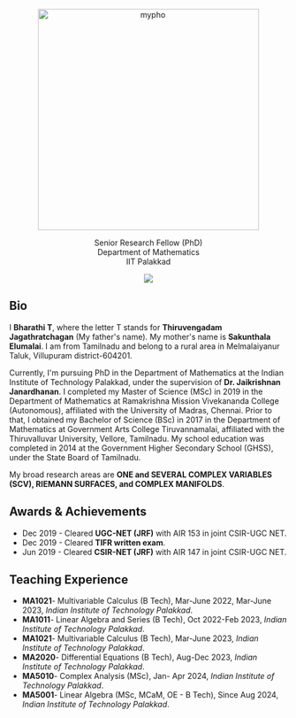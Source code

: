 <p align="center">
 <img src="pho.png" alt="mypho" width="400"/>
 </p>

<p align="center">
 Senior Research Fellow (PhD) <br /> Department of Mathematics <br /> IIT Palakkad 
</p>

<p align="center">
  <link rel="gmail" type="image/png" href="bharathit.math@gmail.com">
</p>

<p align="center">
   <a href="bharathit.math@gmail.com">
    <img src=gmail />
  </a>
</p>

## Bio
I **Bharathi T**, where the letter T stands for **Thiruvengadam Jagathratchagan** (My father's name). My mother's name is **Sakunthala Elumalai**. I am from Tamilnadu and belong to a rural area in Melmalaiyanur Taluk, Villupuram district-604201. 

Currently,  I'm pursuing PhD in the Department of Mathematics at the Indian Institute of Technology Palakkad, under the supervision of  **Dr. Jaikrishnan Janardhanan**. I completed my Master of Science (MSc) in 2019 in the Department of Mathematics at Ramakrishna Mission Vivekananda College (Autonomous), affiliated with the University of Madras, Chennai. Prior to that, I obtained my Bachelor of Science (BSc) in 2017 in the Department of Mathematics at Government Arts College Tiruvannamalai, affiliated with the Thiruvalluvar University, Vellore, Tamilnadu. My school education was completed in 2014 at the Government Higher Secondary School (GHSS), under the State Board of Tamilnadu. 

My broad research areas are **ONE and SEVERAL COMPLEX VARIABLES (SCV), RIEMANN SURFACES, and COMPLEX MANIFOLDS**. 

## Awards & Achievements
- Dec 2019 - Cleared **UGC-NET (JRF)** with AIR 153 in joint CSIR-UGC NET.  
- Dec 2019 - Cleared **TIFR written exam**.
- Jun 2019  - Cleared  **CSIR-NET (JRF)** with AIR 147 in joint CSIR-UGC NET. 

## Teaching Experience 
- **MA1021**- Multivariable Calculus (B Tech), Mar-June 2022, Mar-June 2023, _Indian Institute of Technology Palakkad_.
- **MA1011**- Linear Algebra and Series (B Tech), Oct 2022-Feb 2023, _Indian Institute of Technology Palakkad_.
- **MA1021**- Multivariable Calculus (B Tech), Mar-June 2023, _Indian Institute of Technology Palakkad_.
- **MA2020**- Differential Equations (B Tech), Aug-Dec 2023, _Indian Institute of Technology Palakkad_. 
- **MA5010**- Complex Analysis (MSc), Jan- Apr 2024, _Indian Institute of Technology Palakkad_. 
- **MA5001**- Linear Algebra (MSc, MCaM, OE - B Tech), Since Aug 2024, _Indian Institute of Technology Palakkad_. 
